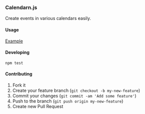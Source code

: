### Calendarn.js

Create events in various calendars easily.

#### Usage

[Example](https://github.com/nashby/calendarn.js/blob/master/tests/calendarn_test.coffee)

#### Developing

```
npm test
```

#### Contributing

1. Fork it
2. Create your feature branch (`git checkout -b my-new-feature`)
3. Commit your changes (`git commit -am 'Add some feature'`)
4. Push to the branch (`git push origin my-new-feature`)
5. Create new Pull Request
